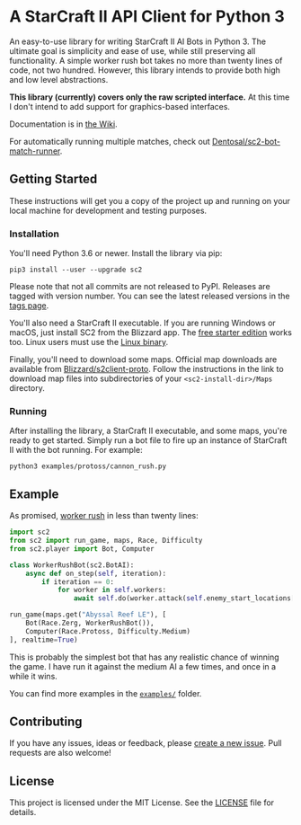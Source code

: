 # A StarCraft II API Client for Python 3

An easy-to-use library for writing StarCraft II AI Bots in Python 3. The ultimate goal is simplicity and ease of use, while still preserving all functionality. A simple worker rush bot takes no more than twenty lines of code, not two hundred. However, this library intends to provide both high and low level abstractions.

**This library (currently) covers only the raw scripted interface.** At this time I don't intend to add support for graphics-based interfaces.

Documentation is in [the Wiki](https://github.com/Dentosal/python-sc2/wiki).

For automatically running multiple matches, check out [Dentosal/sc2-bot-match-runner](https://github.com/Dentosal/sc2-bot-match-runner).

## Getting Started

These instructions will get you a copy of the project up and running on your local machine for development and testing purposes.

### Installation

You'll need Python 3.6 or newer. Install the library via pip:

```
pip3 install --user --upgrade sc2
```

Please note that not all commits are not released to PyPI. Releases are tagged with version number. You can see the latest released versions in the [tags page](https://github.com/Dentosal/python-sc2/tags).

You'll also need a StarCraft II executable. If you are running Windows or macOS, just install SC2 from the Blizzard app. The [free starter edition](https://us.battle.net/account/sc2/starter-edition/) works too. Linux users must use the [Linux binary](https://github.com/Blizzard/s2client-proto#downloads).

Finally, you'll need to download some maps. Official map downloads are available from [Blizzard/s2client-proto](https://github.com/Blizzard/s2client-proto#downloads). Follow the instructions in the link to download map files into subdirectories of your `<sc2-install-dir>/Maps` directory.

### Running

After installing the library, a StarCraft II executable, and some maps, you're ready to get started. Simply run a bot file to fire up an instance of StarCraft II with the bot running. For example:

```
python3 examples/protoss/cannon_rush.py
```

## Example

As promised, [worker rush](examples/worker_rush.py) in less than twenty lines:

```python
import sc2
from sc2 import run_game, maps, Race, Difficulty
from sc2.player import Bot, Computer

class WorkerRushBot(sc2.BotAI):
    async def on_step(self, iteration):
        if iteration == 0:
            for worker in self.workers:
                await self.do(worker.attack(self.enemy_start_locations[0]))

run_game(maps.get("Abyssal Reef LE"), [
    Bot(Race.Zerg, WorkerRushBot()),
    Computer(Race.Protoss, Difficulty.Medium)
], realtime=True)
```

This is probably the simplest bot that has any realistic chance of winning the game. I have run it against the medium AI a few times, and once in a while it wins.

You can find more examples in the [`examples/`](/examples) folder.

## Contributing

If you have any issues, ideas or feedback, please [create a new issue](https://github.com/Dentosal/python-sc2/issues/new). Pull requests are also welcome!

## License

This project is licensed under the MIT License. See the [LICENSE](LICENSE) file for details.
